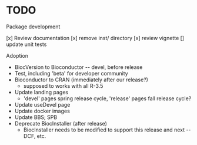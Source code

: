 # TODO

Package development

[x] Review documentation
[x] remove inst/ directory
[x] review vignette
[] update unit tests

Adoption

- BiocVersion to Bioconductor -- devel, before release
- Test, including 'beta' for developer community
- Bioconductor to CRAN (immediately after our release?)
  - supposed to works with all R-3.5
- Update landing pages
  - 'devel' pages spring release cycle, 'release' pages fall release cycle?
- Update useDevel page
- Update docker images
- Update BBS; SPB
- Deprecate BiocInstaller (after release)
  - BiocInstaller needs to be modified to support this release and
    next -- DCF, etc.
